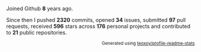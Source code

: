 Joined Github **8** years ago.

Since then I pushed **2320** commits, opened **34** issues, submitted **97** pull requests, received **596** stars across **176** personal projects and contributed to **21** public repositories.

<p align="right"><sub>Generated using <a href="https://github.com/marketplace/actions/profile-readme-stats">teoxoy/profile-readme-stats</a></sub></p>
